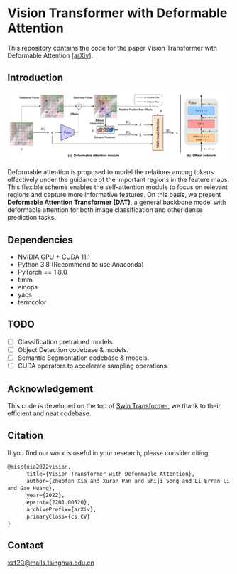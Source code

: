 # Vision Transformer with Deformable Attention

This repository contains the code for the paper Vision Transformer with Deformable Attention \[[arXiv](https://arxiv.org/abs/2201.00520)\]. 

## Introduction

![Deform_Attn](figures/datt.png)

Deformable attention is proposed to model the relations among tokens effectively under the guidance of the important regions in the feature maps. This flexible scheme enables the self-attention module to focus on relevant regions and capture more informative features. On this basis, we present **Deformable Attention Transformer (DAT)**, a general backbone model with deformable attention for both image classification and other dense prediction tasks.

## Dependencies

- NVIDIA GPU + CUDA 11.1
- Python 3.8 (Recommend to use Anaconda)
- PyTorch == 1.8.0
- timm
- einops
- yacs
- termcolor

## TODO

- [ ] Classification pretrained models.
- [ ] Object Detection codebase & models.
- [ ] Semantic Segmentation codebase & models.
- [ ] CUDA operators to accelerate sampling operations.

## Acknowledgement

This code is developed on the top of [Swin Transformer](https://github.com/microsoft/Swin-Transformer), we thank to their efficient and neat codebase.

## Citation

If you find our work is useful in your research, please consider citing:

```
@misc{xia2022vision,
      title={Vision Transformer with Deformable Attention}, 
      author={Zhuofan Xia and Xuran Pan and Shiji Song and Li Erran Li and Gao Huang},
      year={2022},
      eprint={2201.00520},
      archivePrefix={arXiv},
      primaryClass={cs.CV}
}
```

## Contact

[xzf20@mails.tsinghua.edu.cn](xzf20@mails.tsinghua.edu.cn)
